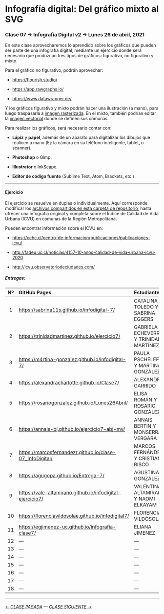 # Infografía digital: Del gráfico mixto al SVG

### Clase 07 → Infografía Digital v2 → Lunes 26 de abril, 2021

En este clase aprovecharemos lo aprendido sobre los gráficos que pueden ser parte de una infografía digital, mediante un ejercicio donde será necesario que produzcan tres tipos de gráficos: figurativo, no figurativo y mixto. 

Para el gráfico no figurativo, podrán aprovechar:

- https://flourish.studio/ 

- https://app.rawgraphs.io/

- https://www.datawrapper.de/

Y los gráficos figurativo y mixto podrán hacer una ilustración (a mano), para luego traspasarla a [imagen rasterizada](https://helpx.adobe.com/es/photoshop-elements/key-concepts/raster-vector.html). En el mixto, también podrían editar la [imagen vectorial](https://helpx.adobe.com/es/photoshop-elements/key-concepts/raster-vector.html) donde se definen sus comunas.

Para realizar los gráficos, será necesario contar con:

- **Lápiz** y **papel**, además de un aparato para digitalizar los dibujos que realicen a mano (Ej: la cámara en su teléfono inteligente, tablet, o scanner). 

- **Photoshop** o Gimp.

- **Illustrator** o InkScape.

- **Editor de código fuente** (Sublime Text, Atom, Brackets, etc.)

- - - - - - - - - - 

#### Ejercicio

El ejercicio se resuelve en duplas o individualmente. Aquí corresponde modificar los [archivos compartidos en esta carpeta de repositorio](https://profesorfaco.github.io/dno075-2021-1/clase-07/), hasta ofrecer una infografía original y completa sobre el Índice de Calidad de Vida Urbana (ICVU) en comunas de la Región Metropolitana. 

Pueden encontrar información sobre el ICVU en:

- https://cchc.cl/centro-de-informacion/publicaciones/publicaciones-icvu/

- http://fadeu.uc.cl/noticias/4157-10-anos-calidad-de-vida-urbana-icvu-2020

- http://icvu.observatoriodeciudades.com/

##### Entregas:

| Nº    | GitHub Pages | Estudiantes    | 
|:-----:|:-------------|:---------------|
|  1    | https://sabrina11s.github.io/infodigital-7/ | CATALINA TOLEDO Y SABRINA EGGERS |
|  2    | https://trinidadmartinez.github.io/ejercicio7/ | GABRIELA ECHEVERRÍA Y TRINIDAD MARTÍNEZ |
|  3    | https://m4rtina-gonzalez.github.io/infodigital-7/ | PAULA PSCHELEFF Y MARTINA GONZÁLEZ |
|  4    | https://alexandracharlotte.github.io/Clase7/ | ALEXANDRA GARRIDO |
|  5    | https://rosariogonzalez.github.io/Lunes26Abril/ | ELISA ROMÁN Y ROSARIO GONZÁLEZ |
|  6    | https://annais-bj.github.io/ejercicio7-abj-mv/ | ANNAIS BERTIN Y MONSERRAT VERGARA |
|  7    | https://marcosfernandezr.github.io/clase-07_InfoDigital/ | MARCOS FERNÁNDEZ Y CRISTIAN RISCO |
|  8    | https://agugopa.github.io/Entrega-7/ | AGUSTINA GONZÁLEZ |
|  9    | https://vale-altamirano.github.io/infodigital-ejercicio7/ | VALENTINA ALTAMIRANO Y NAOMI ELKAYAM |
|  10   | https://florenciavildosolae.github.io/infodigital7/ | FLORENCIA VILDÓSOLA |
|  11   | https://egjimenez-uc.github.io/infografia-clase7/ | ELIANA JIMENEZ |
|  12   | — | — |
|  13   | — | — |
|  14   | — | — |
|  15   | — | — |
|  16   | — | — |
|  17   | — | — |
|  18   | — | — |


- - - - - - - -

###### [← CLASE PASADA](https://github.com/profesorfaco/dno075-2021/tree/main/clase-06) — [CLASE SIGUIENTE →](https://github.com/profesorfaco/dno075-2021/tree/main/clase-08) 
